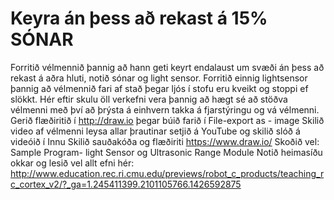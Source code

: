# Keyra án þess að rekast á 15% SÓNAR

Forritið vélmennið þannig að hann geti keyrt  endalaust um svæði án þess að rekast á aðra hluti, notið sónar og light sensor.  Forritið einnig lightsensor þannig að vélmennið fari af stað þegar ljós í stofu eru kveikt og stoppi ef slökkt.
Hér eftir skulu öll verkefni vera þannig að hægt sé að stöðva vélmenni með því að þrýsta á einhvern takka á fjarstýringu og vá vélmenni.
Gerið flæðiritið í http://draw.io þegar búið farið í  File-export as - image
Skilið video af vélmenni leysa allar þrautinar setjið á YouTube og skilið slóð á videóið í Innu
Skilið sauðakóða og flæðiriti https://www.draw.io/
Skoðið vel: Sample Program- light Sensor og Ultrasonic Range Module
Notið heimasíðu okkar og lesið vel allt efni hér: http://www.education.rec.ri.cmu.edu/previews/robot_c_products/teaching_rc_cortex_v2/?_ga=1.245411399.2101105766.1426592875
